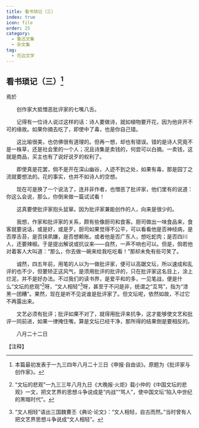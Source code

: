 ```yaml
---
title: 看书琐记（三）
index: true
icon: file
order: 25
category:
  - 鲁迅文集
  - 杂文集
tag:  
  - 花边文学
---
```


## 看书琐记（三）[^①]

焉於

　　创作家大抵憎恶批评家的七嘴八舌。

　　记得有一位诗人说过这样的话：诗人要做诗，就如植物要开花，因为他非开不可的缘故。如果你摘去吃了，即使中了毒，也是你自己错。

　　这比喻很美，也仿佛很有道理的。但再一想，却也有错误。错的是诗人究竟不是一株草，还是社会里的一个人；况且诗集是卖钱的，何尝可以白摘。一卖钱，这就是商品，买主也有了说好说歹的权利了。

　　即使真是花罢，倘不是开在深山幽谷，人迹不到之处，如果有毒，那是园丁之流就要想法的。花的事实，也并不如诗人的空想。

　　现在可是换了一个说法了，连并非作者，也憎恶了批评家，他们里有的说道：你这么会说，那么，你倒来做一篇试试看！

　　这真要使批评家抱头鼠窜。因为批评家兼能创作的人，向来是很少的。

　　我想，作家和批评家的关系，颇有些像厨司和食客。厨司做出一味食品来，食客就要说话，或是好，或是歹。厨司如果觉得不公平，可以看看他是否神经病，是否厚舌苔，是否挟夙嫌，是否想赖账。或者他是否广东人，想吃蛇肉；是否四川人，还要辣椒。于是提出解说或抗议来——自然，一声不响也可以。但是，倘若他对着客人大叫道：“那么，你去做一碗来给我吃吃看！”那却未免有些可笑了。

　　诚然，四五年前，用笔的人以为一做批评家，便可以高踞文坛，所以速成和乱评的也不少，但要矫正这风气，是须用批评的批评的，只在批评家这名目上，涂上烂泥，并不是好办法。不过我们的读书界，是爱平和的多，一见笔战，便是什么“文坛的悲观”[^②]呀，“文人相轻”[^③]呀，甚至于不问是非，统谓之“互骂”，指为“漆黑一团糟”。果然，现在是听不见说谁是批评家了。但文坛呢，依然如故，不过它不再露出来。

　　文艺必须有批评；批评如果不对了，就得用批评来抗争，这才能够使文艺和批评一同前进，如果一律掩住嘴，算是文坛已经干净，那所得的结果倒是要相反的。

　　八月二十二日

【注释】

[^①]:本篇最初发表于一九三四年八月二十三日《申报·自由谈》。原题为《批评家与创作家》。

[^②]:“文坛的悲观”一九三三年八月九日《大晚报·火炬》载小仲的《中国文坛的悲观》一文，把文艺界的思想斗争说成是“内战”“骂人”，使中国文坛“陷入中世纪的黑暗时代”。

[^③]:“文人相轻”语出三国魏曹丕《典论·论文》：“文人相轻，自古而然。”当时曾有人把文艺界思想斗争说成“文人相轻”。
